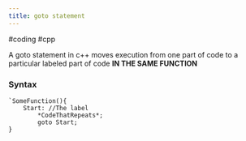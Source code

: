 ```yaml
---
title: goto statement
---
```


\#coding #cpp

A goto statement in c++ moves execution from one part of code to a particular labeled part of code **IN THE SAME FUNCTION** 

### Syntax

````
`SomeFunction(){
	Start: //The label
		*CodeThatRepeats*;
		goto Start;
}
````
